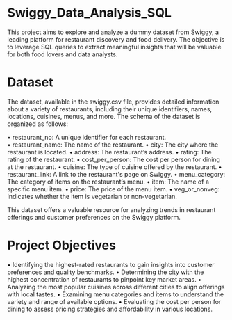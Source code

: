 # Swiggy_Data_Analysis_SQL
This project aims to explore and analyze a dummy dataset from Swiggy, a leading platform for restaurant discovery and 
food delivery. The objective is to leverage SQL queries to extract meaningful insights that will be valuable for both 
food lovers and data analysts.
# Dataset
The dataset, available in the swiggy.csv file, provides detailed information about a variety of restaurants, including 
their unique identifiers, names, locations, cuisines, menus, and more. The schema of the dataset is organized as follows:

•	restaurant_no: A unique identifier for each restaurant. <br>
•	restaurant_name: The name of the restaurant.
•	city: The city where the restaurant is located.
•	address: The restaurant’s address.
•	rating: The rating of the restaurant.
•	cost_per_person: The cost per person for dining at the restaurant.
•	cuisine: The type of cuisine offered by the restaurant.
•	restaurant_link: A link to the restaurant's page on Swiggy.
•	menu_category: The category of items on the restaurant’s menu.
•	item: The name of a specific menu item.
•	price: The price of the menu item.
•	veg_or_nonveg: Indicates whether the item is vegetarian or non-vegetarian.

This dataset offers a valuable resource for analyzing trends in restaurant offerings and customer preferences 
on the Swiggy platform.

# Project Objectives
•	Identifying the highest-rated restaurants to gain insights into customer preferences and quality benchmarks.
•	Determining the city with the highest concentration of restaurants to pinpoint key market areas.
•	Analyzing the most popular cuisines across different cities to align offerings with local tastes.
•	Examining menu categories and items to understand the variety and range of available options.
•	Evaluating the cost per person for dining to assess pricing strategies and affordability in various locations.
